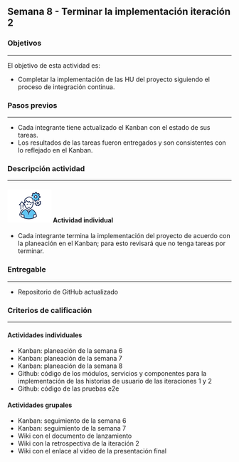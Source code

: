## Semana 8 - Terminar la implementación iteración 2

### Objetivos

---

El objetivo de esta actividad es:

- Completar la implementación de las HU del proyecto siguiendo el proceso de integración continua.

### Pasos previos

---

- Cada integrante tiene actualizado el Kanban con el estado de sus tareas.
- Los resultados de las tareas fueron entregados y son consistentes con lo reflejado en el Kanban.

### Descripción actividad

---

#### ![](./../../assets/images/individuo.png) Actividad individual

- Cada integrante termina la implementación del proyecto de acuerdo con la planeación en el Kanban; para esto revisará que no tenga tareas por terminar.

### Entregable

---

- Repositorio de GitHub actualizado

### Criterios de calificación

---

#### Actividades individuales

- Kanban: planeación de la semana 6
- Kanban: planeación de la semana 7
- Kanban: planeación de la semana 8
- Github: código de los módulos, servicios y componentes para la implementación de las historias de usuario de las iteraciones 1 y 2
- Github: código de las pruebas e2e

#### Actividades grupales

- Kanban: seguimiento de la semana 6
- Kanban: seguimiento de la semana 7
- Wiki con el documento de lanzamiento
- Wiki con la retrospectiva de la iteración 2
- Wiki con el enlace al video de la presentación final
